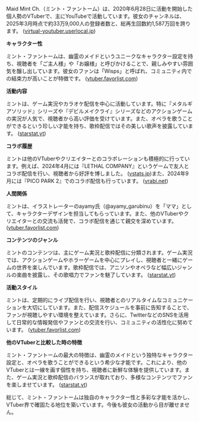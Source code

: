 Maid Mint Ch.（ミント・ファントーム）は、2020年6月28日に活動を開始した個人勢のVTuberで、主にYouTubeで活動しています。彼女のチャンネルは、2025年3月時点で約33万9,000人の登録者数と、総再生回数約1,587万回を誇ります。 ([virtual-youtuber.userlocal.jp](https://virtual-youtuber.userlocal.jp/user/FD4C9603775BF05D_032273?utm_source=openai))

**キャラクター性**

ミント・ファントームは、幽霊のメイドというユニークなキャラクター設定を持ち、視聴者を「ご主人様」や「お嬢様」と呼びかけることで、親しみやすい雰囲気を醸し出しています。彼女のファンは「Wisps」と呼ばれ、コミュニティ内での結束力が高いことが特徴です。 ([vtuber.favorlist.com](https://vtuber.favorlist.com/channel/UCcHHkJ98eSfa5aj0mdTwwLQ?utm_source=openai))

**活動内容**

ミントは、ゲーム実況やカラオケ配信を中心に活動しています。特に『メタルギアソリッド』シリーズや『デビルメイクライ』シリーズなどのアクションゲームの実況が人気で、視聴者から高い評価を受けています。また、オペラを歌うことができるという珍しい才能を持ち、歌枠配信ではその美しい歌声を披露しています。 ([starstat.yt](https://starstat.yt/ch/maid-mint-ch-net-worth?utm_source=openai))

**コラボ履歴**

ミントは他のVTuberやクリエイターとのコラボレーションも積極的に行っています。例えば、2024年4月には『LETHAL COMPANY』というゲームで友人とコラボ配信を行い、視聴者から好評を博しました。 ([vstats.jp](https://www.vstats.jp/channels/1%3AUCcHHkJ98eSfa5aj0mdTwwLQ/2024-4?utm_source=openai))また、2024年9月には『PICO PARK 2』でのコラボ配信も行っています。 ([vrabi.net](https://vrabi.net/general/channel/UCcHHkJ98eSfa5aj0mdTwwLQ?utm_source=openai))

**人間関係**

ミントは、イラストレーターのayamy氏（@ayamy_garubinu）を「ママ」として、キャラクターデザインを担当してもらっています。また、他のVTuberやクリエイターとの交流も活発で、コラボ配信を通じて親交を深めています。 ([vtuber.favorlist.com](https://vtuber.favorlist.com/channel/UCcHHkJ98eSfa5aj0mdTwwLQ?utm_source=openai))

**コンテンツのジャンル**

ミントのコンテンツは、主にゲーム実況と歌枠配信に分類されます。ゲーム実況では、アクションゲームやホラーゲームを中心にプレイし、視聴者と一緒にゲームの世界を楽しんでいます。歌枠配信では、アニソンやオペラなど幅広いジャンルの楽曲を披露し、その歌唱力でファンを魅了しています。 ([starstat.yt](https://starstat.yt/ch/maid-mint-ch-net-worth?utm_source=openai))

**活動スタイル**

ミントは、定期的にライブ配信を行い、視聴者とのリアルタイムなコミュニケーションを大切にしています。また、配信スケジュールを事前に告知することで、ファンが視聴しやすい環境を整えています。さらに、TwitterなどのSNSを活用して日常的な情報発信やファンとの交流を行い、コミュニティの活性化に努めています。 ([vtuber.favorlist.com](https://vtuber.favorlist.com/channel/UCcHHkJ98eSfa5aj0mdTwwLQ?utm_source=openai))

**他のVTuberと比較した時の特徴**

ミント・ファントームの最大の特徴は、幽霊のメイドという独特なキャラクター設定と、オペラを歌うことができるという希少な才能です。これにより、他のVTuberとは一線を画す個性を持ち、視聴者に新鮮な体験を提供しています。また、ゲーム実況と歌枠配信のバランスが取れており、多様なコンテンツでファンを楽しませています。 ([starstat.yt](https://starstat.yt/ch/maid-mint-ch-net-worth?utm_source=openai))

総じて、ミント・ファントームは独自のキャラクター性と多彩な才能を活かし、VTuber界で確固たる地位を築いています。今後も彼女の活動から目が離せません。 